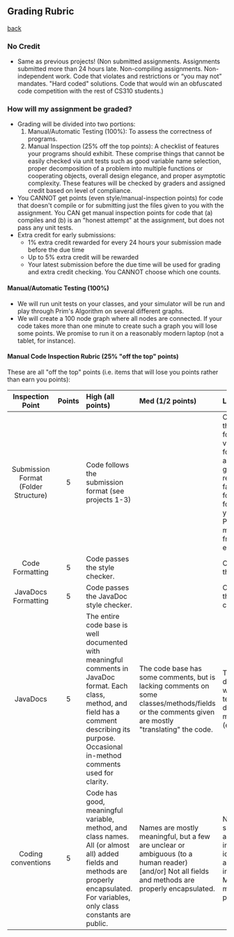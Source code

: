 ## Grading Rubric
[back](README.md)

### No Credit
- Same as previous projects! (Non submitted assignments. Assignments submitted more than 24 hours late. Non-compiling assignments. Non-independent work. Code that violates and restrictions or “you may not” mandates. "Hard coded" solutions. Code that would win an obfuscated code competition with the rest of CS310 students.)

### How will my assignment be graded?
- Grading will be divided into two portions:
  1. Manual/Automatic Testing (100%): To assess the correctness of programs.
  2. Manual Inspection (25% off the top points): A checklist of features your programs should exhibit. These comprise things that cannot be easily checked via unit tests such as good variable name selection, proper decomposition of a problem into multiple functions or cooperating objects, overall design elegance, and proper asymptotic complexity. These features will be checked by graders and assigned credit based on level of compliance.
- You CANNOT get points (even style/manual-inspection points) for code that doesn't compile or for submitting just the files given to you with the assignment. You CAN get manual inspection points for code that (a) compiles and (b) is an "honest attempt" at the assignment, but does not pass any unit tests.
- Extra credit for early submissions:
  - 1% extra credit rewarded for every 24 hours your submission made before the due time
  - Up to 5% extra credit will be rewarded
  - Your latest submission before the due time will be used for grading and extra credit checking.  You CANNOT choose which one counts.

#### Manual/Automatic Testing (100%)
- We will run unit tests on your classes, and your simulator will be run and play through Prim's Algorithm on several different graphs.
- We will create a 100 node graph where all nodes are connected. If your code takes more than one minute to create such a graph you will lose some points. We promise to run it on a reasonably modern laptop (not a tablet, for instance).

#### Manual Code Inspection Rubric (25% "off the top" points)
These are all "off the top" points (i.e. items that will lose you points rather than earn you points):

Inspection Point | Points | High (all points) | Med (1/2 points) | Low (no points)
:---: | :---: | :--- | :--- | :--- 
Submission Format (Folder Structure) | 5 | Code follows the submission format (see projects 1-3) |  | Code does not follow the submission format. Note: This is very, very important for these assignments; the graders need to return grades very fast. If you do not follow the submission format (the same one you’ve been using for P0-3), then they will manually deduct 5pts from your score. No exceptions.
Code Formatting | 5 | Code passes the style checker. | | Code does not pass the style checker.
JavaDocs Formatting | 5 | Code passes the JavaDoc style checker. | | Code does not pass the JavaDoc style checker.
JavaDocs | 5 | The entire code base is well documented with meaningful comments in JavaDoc format. Each class, method, and field has a comment describing its purpose. Occasional in-method comments used for clarity. | The code base has some comments, but is lacking comments on some classes/methods/fields or the comments given are mostly "translating" the code. | The only documentation is what was in the template and/or documentation is missing from the code (e.g. taken out).
Coding conventions | 5 | Code has good, meaningful variable, method, and class names. All (or almost all) added fields and methods are properly encapsulated. For variables, only class constants are public. | Names are mostly meaningful, but a few are unclear or ambiguous (to a human reader) [and/or] Not all fields and methods are properly encapsulated. |  Names often have single letter identifiers and/or incorrect/meaningless identifiers. [Note: i/j/k acceptable for indexes.] [and/or] Many or all fields and methods are public or package default.

